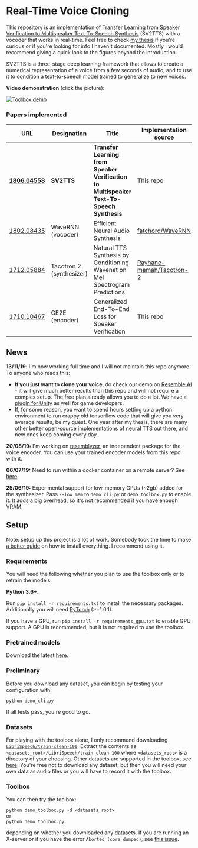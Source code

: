 # Real-Time Voice Cloning
This repository is an implementation of [Transfer Learning from Speaker Verification to
Multispeaker Text-To-Speech Synthesis](https://arxiv.org/pdf/1806.04558.pdf) (SV2TTS) with a vocoder that works in real-time. Feel free to check [my thesis](https://matheo.uliege.be/handle/2268.2/6801) if you're curious or if you're looking for info I haven't documented. Mostly I would recommend giving a quick look to the figures beyond the introduction.

SV2TTS is a three-stage deep learning framework that allows to create a numerical representation of a voice from a few seconds of audio, and to use it to condition a text-to-speech model trained to generalize to new voices.

**Video demonstration** (click the picture):

[![Toolbox demo](https://i.imgur.com/8lFUlgz.png)](https://www.youtube.com/watch?v=-O_hYhToKoA)



### Papers implemented  
| URL | Designation | Title | Implementation source |
| --- | ----------- | ----- | --------------------- |
|[**1806.04558**](https://arxiv.org/pdf/1806.04558.pdf) | **SV2TTS** | **Transfer Learning from Speaker Verification to Multispeaker Text-To-Speech Synthesis** | This repo |
|[1802.08435](https://arxiv.org/pdf/1802.08435.pdf) | WaveRNN (vocoder) | Efficient Neural Audio Synthesis | [fatchord/WaveRNN](https://github.com/fatchord/WaveRNN) |
|[1712.05884](https://arxiv.org/pdf/1712.05884.pdf) | Tacotron 2 (synthesizer) | Natural TTS Synthesis by Conditioning Wavenet on Mel Spectrogram Predictions | [Rayhane-mamah/Tacotron-2](https://github.com/Rayhane-mamah/Tacotron-2)
|[1710.10467](https://arxiv.org/pdf/1710.10467.pdf) | GE2E (encoder)| Generalized End-To-End Loss for Speaker Verification | This repo |

## News
**13/11/19**: I'm now working full time and I will not maintain this repo anymore. To anyone who reads this:
- **If you just want to clone your voice**, do check our demo on [Resemble.AI](https://www.resemble.ai/) - it will give much better results than this repo and will not require a complex setup. The free plan already allows you to do a lot. We have a [plugin for Unity](https://github.com/resemble-ai/resemble-unity-text-to-speech) as well for game developers.
- If, for some reason, you want to spend hours setting up a python environment to run crappy old tensorflow code that will give you very average results, be my guest. One year after my thesis, there are many other better open-source implementations of neural TTS out there, and new ones keep coming every day. 

**20/08/19:** I'm working on [resemblyzer](https://github.com/resemble-ai/Resemblyzer), an independent package for the voice encoder. You can use your trained encoder models from this repo with it.

**06/07/19:** Need to run within a docker container on a remote server? See [here](https://sean.lane.sh/posts/2019/07/Running-the-Real-Time-Voice-Cloning-project-in-Docker/).

**25/06/19:** Experimental support for low-memory GPUs (~2gb) added for the synthesizer. Pass `--low_mem` to `demo_cli.py` or `demo_toolbox.py` to enable it. It adds a big overhead, so it's not recommended if you have enough VRAM.


## Setup
Note: setup up this project is a lot of work. Somebody took the time to make [a better guide](https://poorlydocumented.com/2019/11/installing-corentinjs-real-time-voice-cloning-project-on-windows-10-from-scratch/) on how to install everything. I recommend using it. 

### Requirements
You will need the following whether you plan to use the toolbox only or to retrain the models.

**Python 3.6+**.

Run `pip install -r requirements.txt` to install the necessary packages. Additionally you will need [PyTorch](https://pytorch.org/get-started/locally/) (>=1.0.1).

If you have a GPU, run `pip install -r requirements_gpu.txt` to enable GPU support. A GPU is recommended, but it is not required to use the toolbox.

### Pretrained models
Download the latest [here](https://github.com/CorentinJ/Real-Time-Voice-Cloning/wiki/Pretrained-models).

### Preliminary
Before you download any dataset, you can begin by testing your configuration with:

`python demo_cli.py`

If all tests pass, you're good to go.

### Datasets
For playing with the toolbox alone, I only recommend downloading [`LibriSpeech/train-clean-100`](http://www.openslr.org/resources/12/train-clean-100.tar.gz). Extract the contents as `<datasets_root>/LibriSpeech/train-clean-100` where `<datasets_root>` is a directory of your choosing. Other datasets are supported in the toolbox, see [here](https://github.com/CorentinJ/Real-Time-Voice-Cloning/wiki/Training#datasets). You're free not to download any dataset, but then you will need your own data as audio files or you will have to record it with the toolbox.

### Toolbox
You can then try the toolbox:

`python demo_toolbox.py -d <datasets_root>`  
or  
`python demo_toolbox.py`  

depending on whether you downloaded any datasets. If you are running an X-server or if you have the error `Aborted (core dumped)`, see [this issue](https://github.com/CorentinJ/Real-Time-Voice-Cloning/issues/11#issuecomment-504733590).
